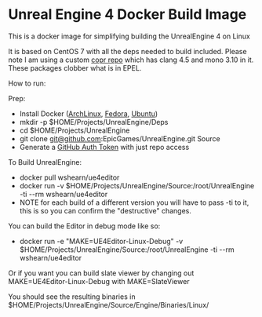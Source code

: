 Unreal Engine 4 Docker Build Image
=========

This is a docker image for simplifying building the UnrealEngine 4 on Linux

It is based on CentOS 7 with all the deps needed to build included. Please note
I am using a custom [copr repo] which has clang 4.5 and mono 3.10 in it. These
packages clobber what is in EPEL.

How to run:

Prep:

 - Install Docker ([ArchLinux], [Fedora], [Ubuntu])
 - mkdir -p $HOME/Projects/UnrealEngine/Deps
 - cd $HOME/Projects/UnrealEngine
 - git clone git@github.com:EpicGames/UnrealEngine.git Source
 - Generate a [GitHub Auth Token] with just repo access

To Build UnrealEngine:

 - docker pull wshearn/ue4editor
 - docker run -v $HOME/Projects/UnrealEngine/Source:/root/UnrealEngine -ti --rm wshearn/ue4editor
 - NOTE for each build of a different version you will have to pass -ti to it, this is so you can confirm the "destructive" changes.

You can build the Editor in debug mode like so:

 - docker run -e "MAKE=UE4Editor-Linux-Debug" -v $HOME/Projects/UnrealEngine/Source:/root/UnrealEngine -ti --rm wshearn/ue4editor

Or if you want you can build slate viewer by changing out MAKE=UE4Editor-Linux-Debug with MAKE=SlateViewer

You should see the resulting binaries in $HOME/Projects/UnrealEngine/Source/Engine/Binaries/Linux/

[copr repo]: https://copr.fedoraproject.org/coprs/jknife/ue4deps/
[ArchLinux]: https://wiki.archlinux.org/index.php/Docker
[Fedora]: http://docs.docker.com/installation/fedora/
[Ubuntu]: http://docs.docker.com/installation/ubuntulinux/
[GitHub Auth Token]: https://github.com/settings/tokens/new
